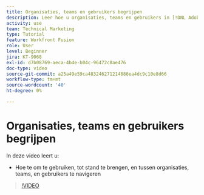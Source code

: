 ```yaml
---
title: Organisaties, teams en gebruikers begrijpen
description: Leer hoe u organisaties, teams en gebruikers in [!DNL Adobe Workfront Fusion].
activity: use
team: Technical Marketing
type: Tutorial
feature: Workfront Fusion
role: User
level: Beginner
jira: KT-9068
exl-id: d7b08769-aeca-4b4e-b04c-96472c8ae476
doc-type: video
source-git-commit: a25a49e59ca483246271214886ea4dc9c10e8d66
workflow-type: tm+mt
source-wordcount: '40'
ht-degree: 0%

---
```


# Organisaties, teams en gebruikers begrijpen

In deze video leert u:

* Hoe te om te gebruiken, tot stand te brengen, en tussen organisaties, teams, en gebruikers te navigeren

>[!VIDEO](https://video.tv.adobe.com/v/335309/?quality=12&learn=on)
